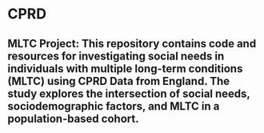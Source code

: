 # CPRD
MLTC Project: This repository contains code and resources for investigating social needs in individuals with multiple long-term conditions (MLTC) using CPRD Data from England. The study explores the intersection of social needs, sociodemographic factors, and MLTC in a population-based cohort.
---


